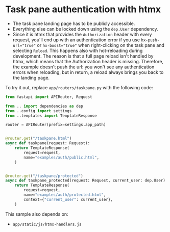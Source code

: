 # Task pane authentication with htmx

- The task pane landing page has to be publicly accessible.
- Everything else can be locked down using the `dep.User` dependency.
- Since it is htmx that provides the `Authorization` header with every request, you'll end up with an authentication error if you use `hx-push-url="true"` or `hx-boost="true"` when right-clicking on the task pane and selecting `Reload`. This happens also with hot-reloading during development. The reason is that a full page reload isn't handled by htmx, which means that the Authorization header is missing. Therefore, the example doesn't push the url: you won't see any authentication errors when reloading, but in return, a reload always brings you back to the landing page.

To try it out, replace `app/routers/taskpane.py` with the following code:

```python
from fastapi import APIRouter, Request

from .. import dependencies as dep
from ..config import settings
from ..templates import TemplateResponse

router = APIRouter(prefix=settings.app_path)


@router.get("/taskpane.html")
async def taskpane(request: Request):
    return TemplateResponse(
        request=request,
        name="examples/auth/public.html",
    )


@router.get("/taskpane/protected")
async def taskpane_protected(request: Request, current_user: dep.User):
    return TemplateResponse(
        request=request,
        name="examples/auth/protected.html",
        context={"current_user": current_user},
    )
```

This sample also depends on:

- `app/static/js/htmx-handlers.js`
